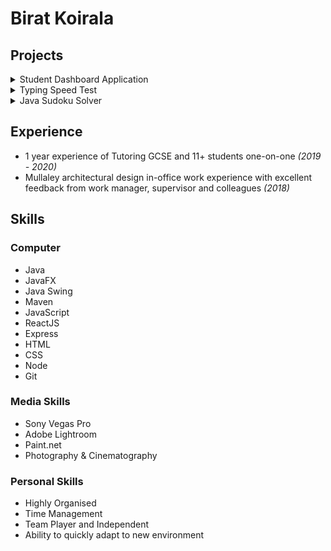 # Birat Koirala

## Projects

<details>
<summary>Student Dashboard Application</summary>
[Link to project repository](https://github.com/biratkk/StudyDashBoard)

### Objective
A visibly simple application to help a student with their basic utility tasks.

### Features:
- Calculator
- Dictionary
- Notes
- Timer
- Whiteboard
- Slider GUI to switch between actions

### Languages and/or Libraries used
- Java (backend)
- JavaFX (frontend)
</details>


<details>
<summary>Typing Speed Test</summary>
[Link to project repository](https://github.com/biratkk/Typing-Speed-Test)

### Objective(s):
A web app to measure typing speed.

### Features:
- Measures typing speed
- Integrated dark and light mode

### Languages and/or Libraries used
- HTML
- Vanilla JavaScript
- CSS
</details> 


<details>
<summary>Java Sudoku Solver</summary>
[Link to project repository](https://github.com/biratkk/JavaSudokuSolver)

### Objective(s):
A sudoku solver which utilises a backtracking algorithm to visibly solve sudoku puzzles.

### Features:
- Obtains and displays a random sudoku puzzle
- Solves the random sudoku puzzle
- Each number gets a colour when being completed; Red(for not completed yet), Green(for completed), White(for not attempted yet)

### Languages and/or Libraries used
- Java
- Java Swing
</details> 

## Experience
- 1 year experience of Tutoring GCSE and 11+ students one-on-one *(2019 - 2020)*
- Mullaley architectural design in-office work experience with excellent feedback from work manager, supervisor and colleagues *(2018)*


## Skills

### Computer
- Java
- JavaFX
- Java Swing
- Maven
- JavaScript
- ReactJS
- Express
- HTML
- CSS
- Node
- Git

### Media Skills
- Sony Vegas Pro
- Adobe Lightroom
- Paint.net
- Photography & Cinematography

### Personal Skills
- Highly Organised
- Time Management
- Team Player and Independent
- Ability to quickly adapt to new environment


